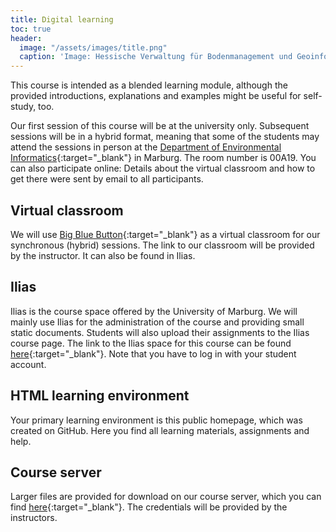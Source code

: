 ```yaml
---
title: Digital learning
toc: true
header:
  image: "/assets/images/title.png"
  caption: 'Image: Hessische Verwaltung für Bodenmanagement und Geoinformation'
---
```


This course is intended as a blended learning module, although the provided introductions, explanations and examples might be useful for self-study, too.
<!--more-->

Our first session of this course will be at the university only. Subsequent sessions will be in a hybrid format, meaning that some of the students may attend the sessions in person at the [Department of Environmental Informatics](https://www.uni-marburg.de/en/fb19/disciplines/physisch/environmentalinformatics){:target="_blank"} in Marburg. The room number is 00A19. You can also participate online: Details about the virtual classroom and how to get there were sent by email to all participants.




## Virtual classroom

We will use [Big Blue Button](https://www.uni-marburg.de/en/hrz/services/web-conferences/web-conferencing-with-bigbluebutton){:target="_blank"} as a virtual classroom for our synchronous (hybrid) sessions.
The link to our classroom will be provided by the instructor. It can also be found in Ilias.


## Ilias

Ilias is the course space offered by the University of Marburg. 
We will mainly use Ilias for the administration of the course and providing small static documents. Students will also upload their assignments to the Ilias course page.
The link to the Ilias space for this course can be found [here]( https://ilias.uni-marburg.de/ilias.php?ref_id=3021391&cmdClass=ilrepositorygui&cmdNode=z9&baseClass=ilrepositorygui){:target="_blank"}.
Note that you have to log in with your student account.


## HTML learning environment

Your primary learning environment is this public homepage, which was created on GitHub.
Here you find all learning materials, assignments and help.


## Course server

Larger files are provided for download on our course server, which you can find [here](http://85.214.102.111/geo_data/data/){:target="_blank"}.
The credentials will be provided by the instructors.
